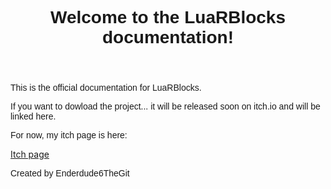 <body>
    <header>
        <h1 style="font-family: Arial, sans-serif;">Welcome to the LuaRBlocks documentation!</h1>
    </header>
    <main>
        <p style="font-family: Arial, sans-serif;">This is the official documentation for LuaRBlocks.</p>
        <p style="font-family: Arial, sans-serif;">If you want to dowload the project... it will be released soon on itch.io and will be linked here.</p>
        <p style="font-family: Arial, sans-serif;">For now, my itch page is here:</p>
        <a href="https://enderdude-6.itch.io/">Itch page</a>
    </main>
    <footer>
        <p style="font-family: Arial, sans-serif;">Created by Enderdude6TheGit</p>
    </footer>
</body>
